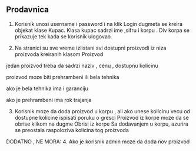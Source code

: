 ## Prodavnica



1. Korisnik unosi username i password i na klik Login dugmeta se kreira objekat klase Kupac.
Klasa kupac sadrzi ime ,sifru i korpu .
Div korpa se prikazuje tek kada se korisnik ulogovao.

2. Na stranici su sve vreme izlistani svi dostupni proizvodi iz niza proizvoda kreiranih klasom Proizvod

jedan proizvod treba da sadrzi naziv , cenu , dostupnu kolicinu 

proizvod moze biti prehrambeni ili bela tehnika

ako je bela tehnika ima i garanciju

ako je prehrambeni ima rok trajanja

3. Korisnik moze da doda proizvod u korpu , ali ako unese kolicinu vecu od dostupne kolicine ispisati poruku o gresci 
Proizvod iz korpe moze da se obrise klikom na dugme Obrisi iz korpe
Sa dodavanjem u korpu, azurira se preostala raspoloziva kolicina tog proizvoda

DODATNO , NE MORA:
4. Ako je korisnik admin moze da doda nov proizvod